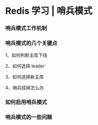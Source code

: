 # Redis 学习 | 哨兵模式

### 哨兵模式工作机制





### 哨兵模式的几个关键点

1、如何判断主库下线

2、如何选择 leader

3、如何选择新主库

4、哨兵挂掉怎么办



### 如何启用哨兵模式





### 哨兵模式的一些问题

